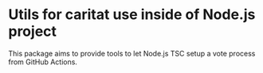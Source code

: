# Utils for caritat use inside of Node.js project

This package aims to provide tools to let Node.js TSC setup a vote process from
GitHub Actions.
